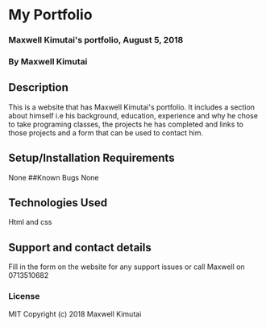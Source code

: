 # My Portfolio
### Maxwell Kimutai's portfolio, August 5, 2018
### By **Maxwell Kimutai**
## Description
This is a website that has Maxwell Kimutai's portfolio. It includes a section about himself i.e his background, education, experience and why he chose to take programing classes, the projects he has completed and links to those projects and a form that can be used to contact him.
## Setup/Installation Requirements
None
##Known Bugs
None
## Technologies Used
Html and css
## Support and contact details
Fill in the form on the website for any support issues or call Maxwell on 0713510682
### License
MIT
Copyright (c) 2018 Maxwell Kimutai
